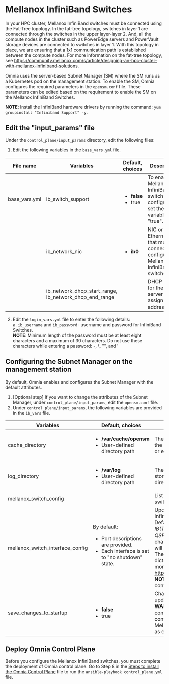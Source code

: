 # Mellanox InfiniBand Switches  
In your HPC cluster, Mellanox InfiniBand switches must be connected using the Fat-Tree topology. In the fat-tree topology, switches in layer 1 are connected through the switches in the upper layer-layer 2. And, all the compute nodes in the cluster such as PowerEdge servers and PowerVault storage devices are connected to switches in layer 1. With this topology in place, we are ensuring that a 1x1 communication path is established between the compute nodes. For more information on the fat-tree topology, see https://community.mellanox.com/s/article/designing-an-hpc-cluster-with-mellanox-infiniband-solutions.

Omnia uses the server-based Subnet Manager (SM) where the SM runs as a Kubernetes pod on the management station. To enable the SM, Omnia configures the required parameters in the `opensm.conf` file. These parameters can be edited based on the requirement to enable the SM on the Mellanox InfiniBand Switches.  

**NOTE**: Install the InfiniBand hardware drivers by running the command: `yum groupinstall "Infiniband Support" -y`.  

## Edit the "input_params" file 
Under the `control_plane/input_params` directory, edit the following files:  

1. Edit the following variables in the `base_vars.yml` file.  

File name	|	Variables	|	Default, choices	|	Description
-----------	|	-------	|	----------------	|	-----------------
base_vars.yml	|	ib_switch_support	|	<ul><li>**false**</li><li>true</li></ul>	|	To enable Mellanox InfiniBand switch configuration, set the variable to "true".
<br>	|	ib_network_nic	|	<ul><li>**ib0**</li></ul>	|	NIC or Ethernet card that must be connected to configure Mellanox InfiniBand switches.  
<br>	|	ib_network_dhcp_start_range, ib_network_dhcp_end_range	|		|	DHCP range for the DHCP server to assign IPv4 addresses.

2. Edit the `login_vars.yml` file to enter the following details:  
	a. `ib_username` and `ib_password`- username and password for InfiniBand Switches.   
	**NOTE**: Minimum length of the password must be at least eight characters and a maximum of 30 characters. Do not use these characters while entering a password: -, \\, "", and \'
	
## Configuring the Subnet Manager on the management station
By default, Omnia enables and configures the Subnet Manager with the default attributes.  
1. [Optional step] If you want to change the attributes of the Subnet Manager, under `control_plane/input_params`, edit the `opensm.conf` file.  
2. Under `control_plane/input_params`, the following variables are provided in the `ib_vars` file.   

Variables	|	Default, choices	|	Description
----------------	|	-----------------	|	-----------------
cache_directory	|	<ul><li>**/var/cache/opensm**</li><li>User-defined directory path</li></ul>	|	The directory used by opensm to store data during the configuration. Can be set to the default directory or enter a directory path to store data.
log_directory	|	<ul><li>**/var/log**</li><li>User-defined directory path</li></ul>	|	The directory where temporary files of opensm are stored. Can be set to the default directory or enter a directory path to store temporary files.
mellanox_switch_config	|		|	List the configurations for the Mellanox InfiniBand switches. 
mellanox_switch_interface_config	|	By default: <ul><li>Port descriptions are provided.</li> <li>Each interface is set to "no shutdown" state.</li> |	Update the individual interfaces of the Mellanox InfiniBand switches. </br>Default configurations are provided for the *Switch-IB(TM) 2 based EDR InfiniBand 1U Switch, 36 QSFP28 ports* switch. The configurations must be changed based on the switch used. Omnia playbooks will work on all switches running MLNX-OS. </br>The interfaces are from **ib 1/1** to **ib 1/36**. For each dict, provide a description and configuration. For more information on the commands, see https://docs.mellanox.com/display/MLNXOSv392302. </br>**NOTE**: The playbooks will fail if any invalid configurations are entered.
save_changes_to_startup	|	<ul><li>**false**</li><li>true</li></ul>	|	Change it to "true" only when you are certain that the updated configurations and commands are valid. </br>**WARNING**: When set to "true", the startup configuration file is updated. If incorrect configurations or commands are entered, the Mellanox InfiniBand band switches may not operate as expected.  

## Deploy Omnia Control Plane
Before you configure the Mellanox InfiniBand switches, you must complete the deployment of Omnia control plane. Go to Step 8 in the [Steps to install the Omnia Control Plane](../../INSTALL_OMNIA_CONTROL_PLANE.md#steps-to-deploy-the-omnia-control-plane) file to run the `ansible-playbook control_plane.yml` file.  
